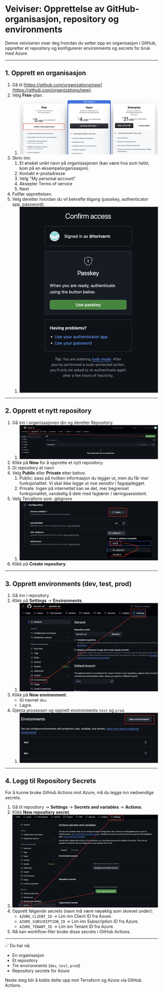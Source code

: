 # Veiviser: Opprettelse av GitHub-organisasjon, repository og environments

Denne veiviseren viser deg hvordan du setter opp en organisasjon i GitHub, oppretter et repository og konfigurerer environments og secrets for bruk med Azure.

---

## 1. Opprett en organisasjon
1. Gå til [https://github.com/organizations/new](https://github.com/organizations/new).
2. Velg **Free**-plan.
   1. ![alt text](img/freeplan.png)
3. Skriv inn:
   1. Et ønsket unikt navn på organisasjonen (kan være hva som helst, kom på en eksempelorganisasjon).
   2. Kontakt e-postadresse
   3. Velg "My personal account"
   4. Aksepter Terms of service
   5. Next
4. Fullfør opprettelsen.
5. Velg deretter hvordan du vil bekrefte tilgang (passkey, authenticator app, password):
   1. ![alt text](img/confirmaccess.png)

---

## 2. Opprett et nytt repository
1. Gå inn i organisasjonen din og deretter Repository.
   1. ![alt text](img/newrepo.png)
2. Klikk på **New** for å opprette et nytt repository.
3. Gi repository et navn
4. Velg **Public** eller **Private** etter behov.
   1. Public: pass på hvilken informasjon du legger ut, men du får mer funksjonalitet. Vi skal ikke legge ut noe sensitiv i fagopplegget.
   2. Private: Ingen på internettet kan se det, mer begrenset funksjonalitet, vanskelig å dele med faglærer / læringsassistent.
5. Velg Terraform som .gitignore
   1. ![alt text](img/gitignore.png)
6. Klikk på **Create repository**.

---

## 3. Opprett environments (dev, test, prod)
1. Gå inn i repository.
2. Klikk på **Settings** → **Environments**.
   1. ![alt text](img/env.png)
3. Klikk på **New environment**.
   - Gi navnet `dev`.
   - Lagre.
4. Gjenta prosessen og opprett environments `test` og `prod`.
   1. ![alt text](img/envcreate.png)

---

## 4. Legg til Repository Secrets
For å kunne bruke GitHub Actions mot Azure, må du legge inn nødvendige secrets.

1. Gå til repository → **Settings** → **Secrets and variables** → **Actions**.
2. Klikk **New repository secret**.
3. ![alt text](img/actionsecrets.png)
4. Opprett følgende secrets (navn må være nøyaktig som skrevet under):
   - `AZURE_CLIENT_ID` → Lim inn Client ID fra Azure.
   - `AZURE_SUBSCRIPTION_ID` → Lim inn Subscription ID fra Azure.
   - `AZURE_TENANT_ID` → Lim inn Tenant ID fra Azure.
5. Nå kan workflow-filer bruke disse secrets i GitHub Actions.

---

✅ Du har nå:
- En organisasjon
- Et repository
- Tre environments (`dev`, `test`, `prod`)
- Repository secrets for Azure

Neste steg blir å koble dette opp mot Terraform og Azure via GitHub Actions.
